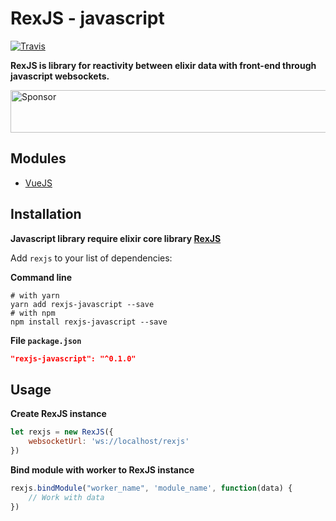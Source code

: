 # RexJS - javascript

[![Travis](https://travis-ci.org/orisons/rexjs-javascript.svg?branch=master)](https://travis-ci.org/orisons/rexjs-javascript)

**RexJS is library for reactivity between elixir data with front-end through javascript websockets.**

<a target='_blank' rel='nofollow' href='https://app.codesponsor.io/link/4eSXzM9Zem3cwXCYU3QciGaZ/orisons/rexjs-javascript'>
  <img alt='Sponsor' width='888' height='68' src='https://app.codesponsor.io/embed/4eSXzM9Zem3cwXCYU3QciGaZ/orisons/rexjs-javascript.svg' />
</a>

## Modules
* [VueJS](https://github.com/orisons/rexjs-vue)

## Installation

**Javascript library require elixir core library [RexJS](https://github.com/orisons/rexjs-elixir)**

Add `rexjs` to your list of dependencies:

**Command line**
```
# with yarn
yarn add rexjs-javascript --save
# with npm
npm install rexjs-javascript --save
```

**File `package.json`**
```json
"rexjs-javascript": "^0.1.0"
```

## Usage

**Create RexJS instance**
```javascript
let rexjs = new RexJS({
    websocketUrl: 'ws://localhost/rexjs'
})
```

**Bind module with worker to RexJS instance**
```javascript
rexjs.bindModule("worker_name", 'module_name', function(data) {
    // Work with data
})
```
